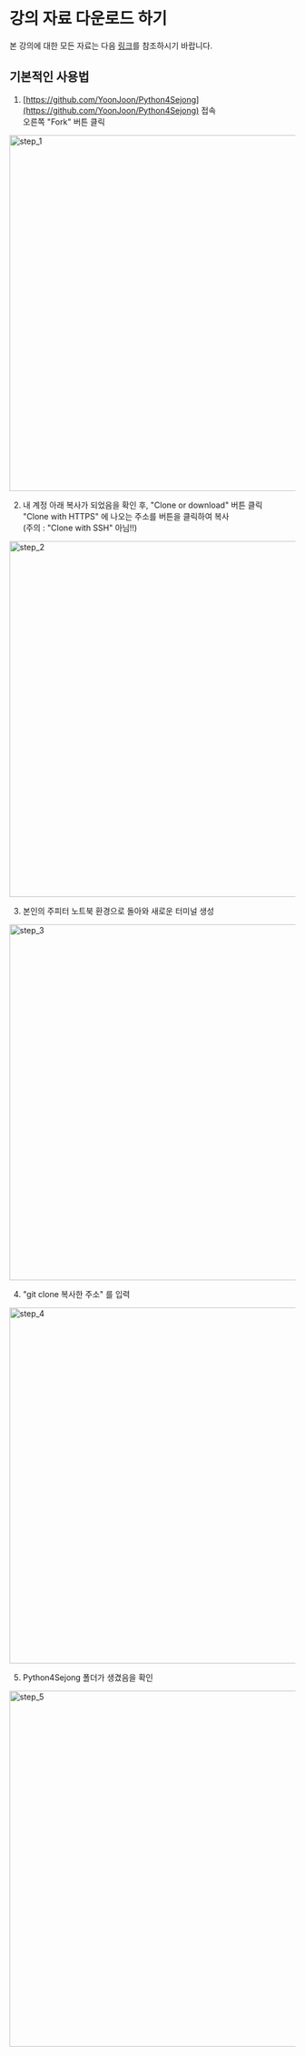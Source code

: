 # 강의 자료 다운로드 하기

본 강의에 대한 모든 자료는 다음 [링크](https://github.com/YoonJoon/Python4Sejong)를 참조하시기 바랍니다.

## 기본적인 사용법

1. [https://github.com/YoonJoon/Python4Sejong](https://github.com/YoonJoon/Python4Sejong) 접속  
오른쪽 "Fork" 버튼 클릭

<img width="626" alt="step_1" src="https://user-images.githubusercontent.com/1378925/40343675-f7ba936a-5dcb-11e8-8a47-f66392969fce.png">

2. 내 계정 아래 복사가 되었음을 확인 후, "Clone or download" 버튼 클릭  
"Clone with HTTPS" 에 나오는 주소를 버튼을 클릭하여 복사  
(주의 : "Clone with SSH" 아님!!)  

<img width="626" alt="step_2" src="https://user-images.githubusercontent.com/1378925/40343708-2727a340-5dcc-11e8-9085-f7d2fb80517c.png">

3. 본인의 주피터 노트북 환경으로 돌아와 새로운 터미널 생성

<img width="626" alt="step_3" src="https://user-images.githubusercontent.com/1378925/40343724-3b7f86be-5dcc-11e8-93fb-f794b8570a8f.png">

4. "git clone 복사한 주소" 를 입력

<img width="626" alt="step_4" src="https://user-images.githubusercontent.com/1378925/40343970-8aa7672e-5dcd-11e8-917b-88e8013502be.png">

5. Python4Sejong 폴더가 생겼음을 확인

<img width="626" alt="step_5" src="https://user-images.githubusercontent.com/1378925/40344015-ca4d2dfa-5dcd-11e8-9613-69aacbb696e9.png">
